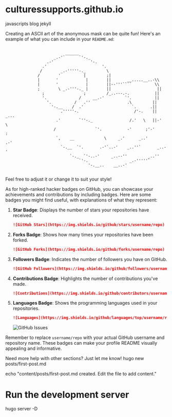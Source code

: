 # culturessupports.github.io
javascripts blog jekyll


Creating an ASCII art of the anonymous mask can be quite fun! Here's an example of what you can include in your `README.md`:

```markdown
```
                              ______
                         _.-'`      `'-._
                      .-'                '-.
                    .'                        '.
                   /        _.-'''''-._         \
                  /        '          |         ;|
                  |       '            |        ||       __.....__..-\\
                  |       '            |        ||--'''````          \\
                  ;        \ _.-'''-._ |        ||                    ||
                    ;                 ;         /_..---.-.           ||
                    '.              /     __.-'         `'.          ||
                      '.          /   .''                .\         ||
                        '-.__    /  .'                     `.      .||
                            .'''''-.                        /'-.    ||  _...
                          .'        `''-._                /.'   \   ||-'    \
                         /                 `'.           -'      ;'-'        :
                          `,    __             \     _.'      _..'         .-'
                            `-.__  `'.       .-'`..-'    _..''`       _..-'
                                `-._  `'-..-'     _..--''         _..''
                                    `'-.                  _.-'''''`
                                        '-.__..    __..-'
```
```
Feel free to adjust it or change it to suit your style!

As for high-ranked hacker badges on GitHub, you can showcase your achievements and contributions by including badges. Here are some badges you might find useful, with explanations of what they represent:

1. **Star Badge**: Displays the number of stars your repositories have received.
   ```markdown
   ![GitHub Stars](https://img.shields.io/github/stars/username/repo)
   ```

2. **Forks Badge**: Shows how many times your repositories have been forked.
   ```markdown
   ![GitHub Forks](https://img.shields.io/github/forks/username/repo)
   ```

3. **Followers Badge**: Indicates the number of followers you have on GitHub.
   ```markdown
   ![GitHub Followers](https://img.shields.io/github/followers/username?label=Followers)
   ```

4. **Contributions Badge**: Highlights the number of contributions you've made.
   ```markdown
   ![Contributions](https://img.shields.io/github/contributors/username/repo)
   ```

5. **Languages Badge**: Shows the programming languages used in your repositories.
   ```markdown
   ![Languages](https://img.shields.io/github/languages/top/username/repo)
   ```

   ![GitHub Issues](https://img.shields.io/github/issues/username/repo)


Remember to replace `username/repo` with your actual GitHub username and repository name. These badges can make your profile README visually appealing and informative.

Need more help with other sections? Just let me know!
hugo new posts/first-post.md

echo "content/posts/first-post.md created. Edit the file to add content."

# Run the development server
hugo server -D
